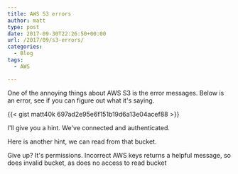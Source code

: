 ```yaml
---
title: AWS S3 errors
author: matt
type: post
date: 2017-09-30T22:26:50+00:00
url: /2017/09/s3-errors/
categories:
  - Blog
tags:
  - AWS

---
```


One of the annoying things about AWS S3 is the error messages. Below is an error, see if you can figure out what it's saying.

{{< gist matt40k 697ad2e95e6f151b19d6a13e04acef88 >}}

I'll give you a hint. We've connected and authenticated.

Here is another hint, we can read from that bucket.

Give up? It's permissions. Incorrect AWS keys returns a helpful message, so does invalid bucket, as does no access to read bucket
